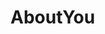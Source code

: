 # AboutYou
<!-- -Caleb Sylvia
  -10/18/23
  -About You with style
  -Made a small website to display some info about myself and links to personal profiles
  -Peer Review: Kyle Yok Eyh 
-HTML website loads up nicely. It is very concise but meets all the requirements of the assignment. The buttons for the link is a nice touch and is executed   -->
